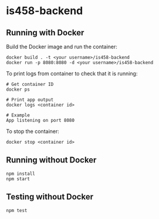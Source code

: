 # is458-backend

## Running with Docker

Build the Docker image and run the container:

```
docker build . -t <your username>/is458-backend
docker run -p 8080:8080 -d <your username>/is458-backend
```

To print logs from container to check that it is running:

```
# Get container ID
docker ps

# Print app output
docker logs <container id>

# Example
App listening on port 8080
```

To stop the container:

```
docker stop <container id>

```

## Running without Docker

```
npm install
npm start
```

## Testing without Docker

```
npm test
```
